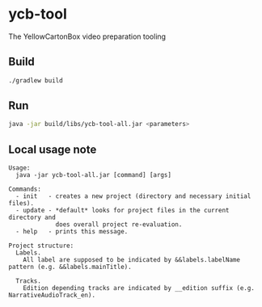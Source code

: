# ycb-tool
The YellowCartonBox video preparation tooling


## Build

```bash
./gradlew build

```

## Run
```bash
java -jar build/libs/ycb-tool-all.jar <parameters>
```

## Local usage note

```
Usage:
  java -jar ycb-tool-all.jar [command] [args]

Commands:
  - init   - creates a new project (directory and necessary initial files).
  - update - *default* looks for project files in the current directory and
             does overall project re-evaluation.
  - help   - prints this message.

Project structure:
  Labels.
    All label are supposed to be indicated by &&labels.labelName pattern (e.g. &&labels.mainTitle).

  Tracks.
    Edition depending tracks are indicated by __edition suffix (e.g. NarrativeAudioTrack_en).
```
